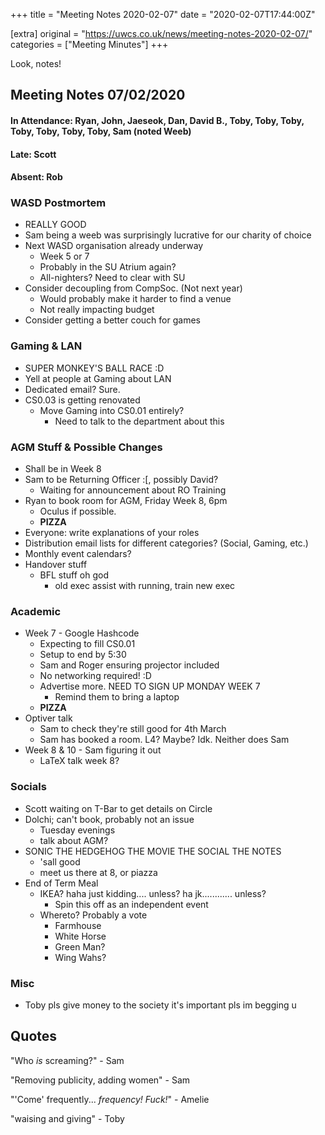 +++
title = "Meeting Notes 2020-02-07"
date = "2020-02-07T17:44:00Z"

[extra]
original = "https://uwcs.co.uk/news/meeting-notes-2020-02-07/"    
categories = ["Meeting Minutes"]
+++

<p>Look, notes!</p>

<!-- more -->

## Meeting Notes 07/02/2020

#### In Attendance: Ryan, John, Jaeseok, Dan, David B., Toby, Toby, Toby, Toby, Toby, Toby, Toby, Sam (noted Weeb)

#### Late: Scott

#### Absent: Rob

### WASD Postmortem

  - REALLY GOOD
  - Sam being a weeb was surprisingly lucrative for our charity of choice
  - Next WASD organisation already underway
      - Week 5 or 7
      - Probably in the SU Atrium again?
      - All-nighters? Need to clear with SU
  - Consider decoupling from CompSoc. (Not next year)
      - Would probably make it harder to find a venue
      - Not really impacting budget
  - Consider getting a better couch for games

### Gaming & LAN

  - SUPER MONKEY'S BALL RACE :D
  - Yell at people at Gaming about LAN
  - Dedicated email? Sure.
  - CS0.03 is getting renovated
      - Move Gaming into CS0.01 entirely?
          - Need to talk to the department about this

### AGM Stuff & Possible Changes

  - Shall be in Week 8
  - Sam to be Returning Officer :\[, possibly David?
      - Waiting for announcement about RO Training
  - Ryan to book room for AGM, Friday Week 8, 6pm
      - Oculus if possible.
      - **PIZZA**
  - Everyone: write explanations of your roles
  - Distribution email lists for different categories? (Social, Gaming, etc.)
  - Monthly event calendars?
  - Handover stuff
      - BFL stuff oh god
          - old exec assist with running, train new exec

### Academic

  - Week 7 - Google Hashcode
      - Expecting to fill CS0.01
      - Setup to end by 5:30
      - Sam and Roger ensuring projector included
      - No networking required\! :D
      - Advertise more. NEED TO SIGN UP MONDAY WEEK 7
          - Remind them to bring a laptop
      - **PIZZA**
  - Optiver talk
      - Sam to check they're still good for 4th March
      - Sam has booked a room. L4? Maybe? Idk. Neither does Sam
  - Week 8 & 10 - Sam figuring it out
      - LaTeX talk week 8?

### Socials

  - Scott waiting on T-Bar to get details on Circle
  - Dolchi; can't book, probably not an issue
      - Tuesday evenings
      - talk about AGM?
  - SONIC THE HEDGEHOG THE MOVIE THE SOCIAL THE NOTES
      - 'sall good
      - meet us there at 8, or piazza
  - End of Term Meal
      - IKEA? haha just kidding.... unless? ha jk............ unless?
          - Spin this off as an independent event
      - Whereto? Probably a vote
          - Farmhouse
          - White Horse
          - Green Man?
          - Wing Wahs?

### Misc

  - Toby pls give money to the society it's important pls im begging u

## Quotes

"Who *is* screaming?" - Sam

"Removing publicity, adding women" - Sam

"'Come' frequently... *frequency\! Fuck\!*" - Amelie

"waising and giving" - Toby

